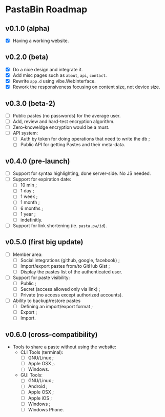 # PastaBin Roadmap
## v0.1.0 (alpha)
* [x] Having a working website.

## v0.2.0 (beta)
* [x] Do a nice design and integrate it.
* [x] Add misc pages such as `about`, `api`, `contact`.
* [x] Rewrite `app.d` using vibe.WebInterface.
* [x] Rework the responsiveness focusing on content size, not device size.

## v0.3.0 (beta-2)
* [ ] Public pastes (no passwords) for the average user.
* [ ] Add, review and hard-test encryption algorithm.  
* [ ] Zero-knoweldge encryption would be a must.
* [ ] API system:
  * [ ] Auth by token for doing operations that need to write the db ;
  * [ ] Public API for getting Pastes and their meta-data.

## v0.4.0 (pre-launch)
* [ ] Support for syntax highlighting, done server-side. No JS needed.
* [ ] Support for expiration date:
  * [ ] 10 min ;
  * [ ] 1 day ;
  * [ ] 1 week ;
  * [ ] 1 month ;
  * [ ] 6 months ;
  * [ ] 1 year ;
  * [ ] indefinitly.
* [ ] Support for link shortening (ie. `pasta.pw/id`).

## v0.5.0 (first big update)
* [ ] Member area:
  * [ ] Social integrations (github, google, facebook) ;
  * [ ] Import/export pastes from/to GitHub Gist ;
  * [ ] Display the pastes list of the authenticated user.
* [ ] Support for paste visibility:
  * [ ] Public ;
  * [ ] Secret (access allowed only via link) ;
  * [ ] Private (no access except authorized accounts).
* [ ] Ability to backup/restore pastes  
  * [ ] Defining an import/export format ;
  * [ ] Export ;
  * [ ] Import.

## v0.6.0 (cross-compatibility)
* Tools to share a paste without using the website:
  * CLI Tools (terminal):
    * [ ] GNU/Linux ;
    * [ ] Apple OSX ;.
    * [ ] Windows.
  * GUI Tools:
    * [ ] GNU/Linux ;
    * [ ] Android ;
    * [ ] Apple OSX ;
    * [ ] Apple iOS ;
    * [ ] Windows ;
    * [ ] Windows Phone.
